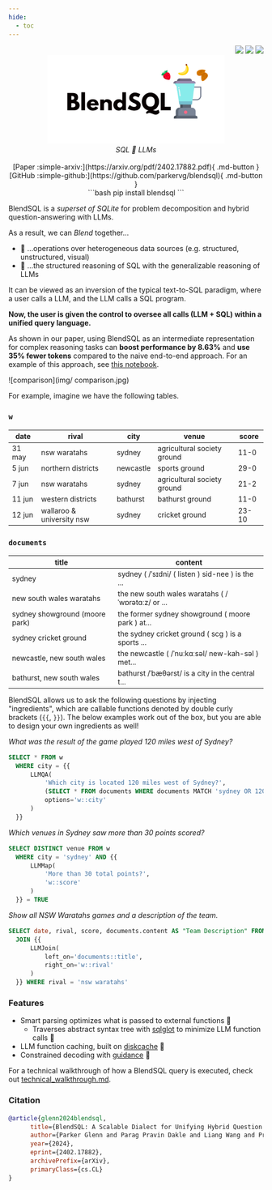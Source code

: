```yaml
---
hide:
  - toc
---
```

<div align="right">
<a href="https://opensource.org/licenses/Apache-2.0"><img src="https://img.shields.io/badge/License-Apache_2.0-blue.svg" /></a>
<a><img src="https://img.shields.io/github/last-commit/parkervg/blendsql?color=green"/></a>
<a><img src="https://img.shields.io/badge/PRs-Welcome-Green"/></a>
<br>
</div>

<center>
<picture> 
  <img alt="blendsql" src="img/logo_light.png" width=350">
</picture>
<br>
    <i> SQL 🤝 LLMs </i>
<br><br>
[Paper :simple-arxiv:](https://arxiv.org/pdf/2402.17882.pdf){ .md-button } [GitHub :simple-github:](https://github.com/parkervg/blendsql){ .md-button }

<div class="index-pre-code">
```bash
pip install blendsql
```
</div>
</center>

BlendSQL is a *superset of SQLite* for problem decomposition and hybrid question-answering with LLMs. 

As a result, we can *Blend* together...

- 🥤 ...operations over heterogeneous data sources (e.g. structured, unstructured, visual)
- 🥤 ...the structured reasoning of SQL with the generalizable reasoning of LLMs

It can be viewed as an inversion of the typical text-to-SQL paradigm, where a user calls a LLM, and the LLM calls a SQL program.

**Now, the user is given the control to oversee all calls (LLM + SQL) within a unified query language.**

As shown in our paper, using BlendSQL as an intermediate representation for complex reasoning tasks can <b>boost performance by 8.63%</b> and <b>use 35% fewer tokens</b> compared to the naive end-to-end approach. For an example of this approach, see [this notebook](reference/examples/teaching-blendsql-via-in-context-learning).

![comparison](img/
comparison.jpg)

For example, imagine we have the following tables.

### `w`
| **date** | **rival**                 | **city**  | **venue**                   | **score** |
|----------|---------------------------|-----------|-----------------------------|-----------|
| 31 may   | nsw waratahs              | sydney    | agricultural society ground | 11-0      |
| 5 jun    | northern districts        | newcastle | sports ground               | 29-0      |
| 7 jun    | nsw waratahs              | sydney    | agricultural society ground | 21-2      |
| 11 jun   | western districts         | bathurst  | bathurst ground             | 11-0      |
| 12 jun   | wallaroo & university nsw | sydney    | cricket ground              | 23-10     |

### `documents`
| **title**                      | **content**                                       |
|--------------------------------|---------------------------------------------------|
| sydney                         | sydney ( /ˈsɪdni/ ( listen ) sid-nee ) is the ... |
| new south wales waratahs       | the new south wales waratahs ( /ˈwɒrətɑːz/ or ... |
| sydney showground (moore park) | the former sydney showground ( moore park ) at... |
| sydney cricket ground          | the sydney cricket ground ( scg ) is a sports ... |
| newcastle, new south wales     | the newcastle ( /ˈnuːkɑːsəl/ new-kah-səl ) met... |
| bathurst, new south wales      | bathurst /ˈbæθərst/ is a city in the central t... |

BlendSQL allows us to ask the following questions by injecting "ingredients", which are callable functions denoted by double curly brackets (`{{`, `}}`).
The below examples work out of the box, but you are able to design your own ingredients as well! 

*What was the result of the game played 120 miles west of Sydney?*
```sql
SELECT * FROM w
  WHERE city = {{
      LLMQA(
          'Which city is located 120 miles west of Sydney?',
          (SELECT * FROM documents WHERE documents MATCH 'sydney OR 120'),
          options='w::city'
      )
  }}
```

*Which venues in Sydney saw more than 30 points scored?*
```sql
SELECT DISTINCT venue FROM w
  WHERE city = 'sydney' AND {{
      LLMMap(
          'More than 30 total points?',
          'w::score'
      )
  }} = TRUE
```

*Show all NSW Waratahs games and a description of the team.*
```sql
SELECT date, rival, score, documents.content AS "Team Description" FROM w
  JOIN {{
      LLMJoin(
          left_on='documents::title',
          right_on='w::rival'
      )
  }} WHERE rival = 'nsw waratahs'
```

### Features 
- Smart parsing optimizes what is passed to external functions 🧠
  - Traverses abstract syntax tree with [sqlglot](https://github.com/tobymao/sqlglot) to minimize LLM function calls 🌳
- LLM function caching, built on [diskcache](https://grantjenks.com/docs/diskcache/) 🔑 
- Constrained decoding with [guidance](https://github.com/guidance-ai/guidance) 🚀


For a technical walkthrough of how a BlendSQL query is executed, check out [technical_walkthrough.md](reference/technical_walkthrough.md).

### Citation

```bibtex
@article{glenn2024blendsql,
      title={BlendSQL: A Scalable Dialect for Unifying Hybrid Question Answering in Relational Algebra}, 
      author={Parker Glenn and Parag Pravin Dakle and Liang Wang and Preethi Raghavan},
      year={2024},
      eprint={2402.17882},
      archivePrefix={arXiv},
      primaryClass={cs.CL}
}
```